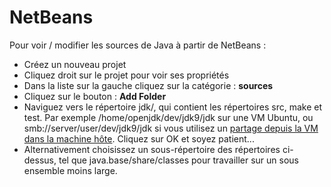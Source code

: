 # NetBeans

Pour voir / modifier les sources de Java à partir de NetBeans :
 - Créez un nouveau projet
 - Cliquez droit sur le projet pour voir ses propriétés
 - Dans la liste sur la gauche cliquez sur la catégorie : **sources**
 - Cliquez sur le bouton : **Add Folder**
 - Naviguez vers le répertoire jdk/, qui contient les répertoires src, make et test. Par exemple /home/openjdk/dev/jdk9/jdk sur une VM Ubuntu, ou smb://server/user/dev/jdk9/jdk si vous utilisez un [partage depuis la VM dans la machine hôte](../virtual-machines/sharing_host_folder_with_guest_vm.md). Cliquez sur OK et soyez patient...
 - Alternativement choisissez un sous-répertoire des répertoires ci-dessus, tel que java.base/share/classes pour travailler sur un sous ensemble moins large.
